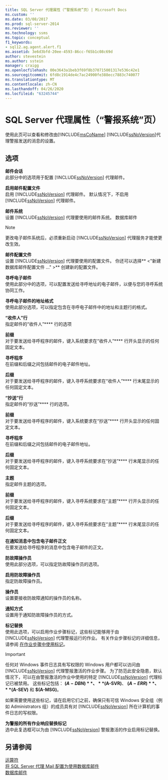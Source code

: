 ```yaml
---
title: SQL Server 代理属性（“警报系统”页）| Microsoft Docs
ms.custom: ''
ms.date: 03/08/2017
ms.prod: sql-server-2014
ms.reviewer: ''
ms.technology: ssms
ms.topic: conceptual
f1_keywords:
- sql12.ag.agent.alert.f1
ms.assetid: 3e6d3bfd-20ee-4593-86cc-f65b1c08c69d
author: stevestein
ms.author: sstein
manager: craigg
ms.openlocfilehash: 00e3643a1beb3f69f8b370715001317e536c42e1
ms.sourcegitcommit: 6fd8c1914de4c7ac24900fe388ecc7883c740077
ms.translationtype: MT
ms.contentlocale: zh-CN
ms.lasthandoff: 04/26/2020
ms.locfileid: "63245744"
---
```

# <a name="sql-server-agent-properties-alert-system-page"></a>SQL Server 代理属性（“警报系统”页）
  使用此页可以查看和修改由[!INCLUDE[msCoName](../../includes/msconame-md.md)] [!INCLUDE[ssNoVersion](../../includes/ssnoversion-md.md)]代理警报发送的消息的设置。  
  
## <a name="options"></a>选项  
 **邮件会话**  
 此部分中的选项用于配置 [!INCLUDE[ssNoVersion](../../includes/ssnoversion-md.md)] 代理邮件。  
  
 **启用邮件配置文件**  
 启用 [!INCLUDE[ssNoVersion](../../includes/ssnoversion-md.md)] 代理邮件。 默认情况下，不启用 [!INCLUDE[ssNoVersion](../../includes/ssnoversion-md.md)] 代理邮件。  
  
 **邮件系统**  
 设置 [!INCLUDE[ssNoVersion](../../includes/ssnoversion-md.md)] 代理要使用的邮件系统。 数据库邮件  
  
> [!NOTE]  
>  更改电子邮件系统后，必须重新启动 [!INCLUDE[ssNoVersion](../../includes/ssnoversion-md.md)] 代理服务才能使更改生效。  
  
 **邮件配置文件**  
 设置 [!INCLUDE[ssNoVersion](../../includes/ssnoversion-md.md)] 代理要使用的配置文件。 你还可以选择** \<"新建数据库邮件配置文件 ..." >** 创建新的配置文件。  
  
 **寻呼电子邮件**  
 使用此部分中的选项，可以配置发送给寻呼地址的电子邮件，以便与您的寻呼系统协同工作。  
  
 **寻呼电子邮件的地址格式**  
 使用此部分选项，可以指定包含在寻呼电子邮件中的地址和主题行的格式。  
  
 **“收件人”行**  
 指定邮件的“收件人”**** 行的选项  
  
 **前缀**  
 对于要发送给寻呼程序的邮件，键入系统要求在“收件人”**** 行开头显示的任何固定文本。  
  
 **寻呼程序**  
 在前缀和后缀之间包括邮件的电子邮件地址。  
  
 **后缀**  
 对于要发送给寻呼程序的邮件，键入寻呼系统要求在“收件人”**** 行末尾显示的任何固定文本。  
  
 **“抄送”行**  
 指定邮件的“抄送”**** 行的选项。  
  
 **前缀**  
 对于要发送给寻呼程序的邮件，键入系统要求在“抄送”**** 行开头显示的任何固定文本。  
  
 **寻呼程序**  
 在前缀和后缀之间包括邮件的电子邮件地址。  
  
 **后缀**  
 对于要发送给寻呼程序的邮件，键入寻呼系统要求在“抄送”**** 行末尾显示的任何固定文本。  
  
 **主题**  
 指定邮件主题的选项。  
  
 **前缀**  
 对于要发送给寻呼程序的邮件，键入寻呼系统要求在“主题”**** 行开头显示的任何固定文本。  
  
 **后缀**  
 对于要发送给寻呼程序的邮件，键入寻呼系统要求在“主题”**** 行末尾显示的任何固定文本。  
  
 **在通知消息中包含电子邮件正文**  
 在要发送给寻呼程序的消息中包含电子邮件的正文。  
  
 **防故障操作员**  
 使用此部分选项，可以指定防故障操作员的选项。  
  
 **启用防故障操作员**  
 指定防故障操作员。  
  
 **操作员**  
 设置要接收防故障通知的操作员的名称。  
  
 **通知方式**  
 设置用于通知防故障操作员的方式。  
  
 **标记替换**  
 使用此选项，可以启用作业步骤标记，这些标记能够用于由 [!INCLUDE[ssNoVersion](../../includes/ssnoversion-md.md)] 代理警报运行的作业。 有关作业步骤标记的详细信息，请参阅 [在作业步骤中使用标记](use-tokens-in-job-steps.md)。  
  
> [!IMPORTANT]  
>  任何对 Windows 事件日志具有写权限的 Windows 用户都可以访问由 [!INCLUDE[ssNoVersion](../../includes/ssnoversion-md.md)] 代理警报激活的作业步骤。 为了防范此安全隐患，默认情况下，可以在由警报激活的作业中使用的特定 [!INCLUDE[ssNoVersion](../../includes/ssnoversion-md.md)] 代理标记已被禁用。 这些标记包括： **$(A-DBN)**、 **$(A-SVR)**、 **$(A-ERR)**、 **$(A-SEV)** 和 **$(A-MSG)**。  
>   
>  如果需要使用这些标记，请在启用它们之前，确保只有可信 Windows 安全组（例如 Administrators 组）的成员具有对 [!INCLUDE[ssNoVersion](../../includes/ssnoversion-md.md)] 所在计算机的事件日志的写权限。  
  
 **为警报的所有作业响应替换标记**  
 选中此复选框可以为由 [!INCLUDE[ssNoVersion](../../includes/ssnoversion-md.md)] 警报激活的作业启用标记替换。  
  
## <a name="see-also"></a>另请参阅  
 [运算符](operators.md)   
 [将 SQL Server 代理 Mail 配置为使用数据库邮件](../../relational-databases/database-mail/configure-sql-server-agent-mail-to-use-database-mail.md)   
 [数据库邮件](../../relational-databases/database-mail/database-mail.md)  
  
  
